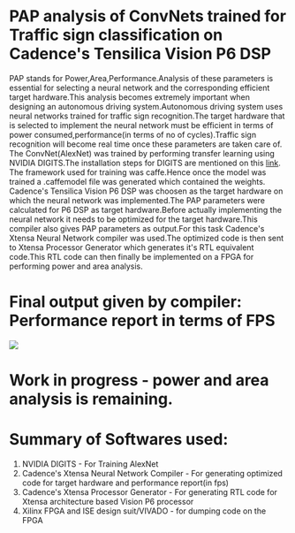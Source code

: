 # PAP analysis of ConvNets trained for Traffic sign classification on Cadence's Tensilica Vision P6 DSP  
PAP stands for Power,Area,Performance.Analysis of these parameters is essential for selecting a neural network and the corresponding efficient target hardware.This analysis becomes extremely important when designing an autonomous driving system.Autonomous driving system uses neural networks trained for traffic sign recognition.The target hardware that is selected to implement the neural network must be efficient in terms of power consumed,performance(in terms of no of cycles).Traffic sign recognition will become real time once these parameters are taken care of.
The ConvNet(AlexNet) was trained by performing transfer learning using NVIDIA DIGITS.The installation steps for DIGITS are mentioned on this [link](https://github.com/patilninad/DIGITS).  
The framework used for training was caffe.Hence once the model was trained a .caffemodel file was generated which contained the weights.  
Cadence's Tensilica Vision P6 DSP was choosen as the target hardware on which the neural network was implemented.The PAP parameters were calculated for P6 DSP as target hardware.Before actually implementing the neural network it needs to be optimized for the target hardware.This compiler also gives PAP parameters as output.For this task Cadence's Xtensa Neural Network compiler was used.The optimized code is then sent to Xtensa Processor Generator which generates it's RTL equivalent code.This RTL code can then finally be implemented on a FPGA for performing power and area analysis.   
# Final output given by compiler: Performance report in terms of FPS
![](https://github.com/patilninad/Training/blob/master/PerformanceReport.jpeg)  
# Work in progress - power and area analysis is remaining.
# Summary of Softwares used:  
1) NVIDIA DIGITS - For Training AlexNet
2) Cadence's Xtensa Neural Network Compiler - For generating optimized code for target hardware and performance report(in fps)
3) Cadence's Xtensa Processor Generator - For generating RTL code for Xtensa architecture based Vision P6 processor
4) Xilinx FPGA and ISE design suit/VIVADO - for dumping code on the FPGA

